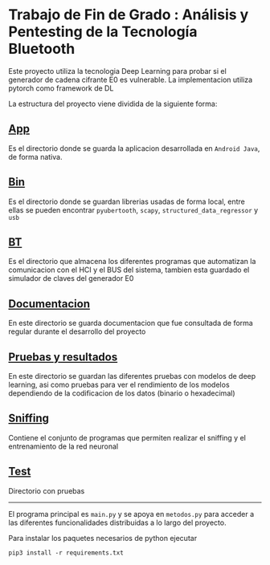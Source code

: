 
# Trabajo de Fin de Grado : Análisis y Pentesting de la Tecnología Bluetooth

Este proyecto utiliza la tecnologia Deep Learning para probar si el generador de cadena cifrante E0 es vulnerable. La implementacion utiliza pytorch como framework de DL 

La estructura del proyecto viene dividida de la siguiente forma:

## [App](https://github.com/kenshinsamue/TFG/tree/master/app/simpleBTChat)

Es el directorio donde se guarda la aplicacion desarrollada en `Android Java`, de forma nativa.

## [Bin](https://github.com/kenshinsamue/TFG/tree/master/bin)

Es el directorio donde se guardan librerias usadas de forma local, entre ellas se pueden encontrar `pyubertooth`, `scapy`, `structured_data_regressor` y `usb`

## [BT](https://github.com/kenshinsamue/TFG/tree/master/BT)

Es el directorio que almacena los diferentes programas que automatizan la comunicacion con el HCI y el BUS del sistema, tambien esta guardado el simulador de claves del generador E0

## [Documentacion](https://github.com/kenshinsamue/TFG/tree/master/documentacion)

En este directorio se guarda documentacion que fue consultada de forma regular durante el desarrollo del proyecto

## [Pruebas y resultados](https://github.com/kenshinsamue/TFG/tree/master/pruebas_y_resultados) 

En este directorio se guardan las diferentes pruebas con modelos de deep learning, asi como pruebas para ver el rendimiento de los modelos dependiendo de la codificacion de los datos (binario o hexadecimal)

## [Sniffing](https://github.com/kenshinsamue/TFG/tree/master/Sniffing)

Contiene el conjunto de programas que permiten realizar el sniffing y el entrenamiento de la red neuronal 

## [Test](https://github.com/kenshinsamue/TFG/tree/master/tests)

Directorio con pruebas 

--------------------------------------

El programa principal es `main.py` y se apoya en `metodos.py` para acceder a las diferentes funcionalidades distribuidas a lo largo del proyecto. 


Para instalar los paquetes necesarios de python ejecutar 

`pip3 install -r requirements.txt`
